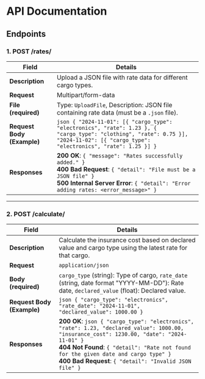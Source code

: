 # API Documentation

## Endpoints

### 1. POST /rates/

| **Field**            | **Details**                                                                                             |
|----------------------|---------------------------------------------------------------------------------------------------------|
| **Description**       | Upload a JSON file with rate data for different cargo types.                                           |
| **Request**           | Multipart/form-data                                                                                   |
| **File (required)**   | Type: `UploadFile`, Description: JSON file containing rate data (must be a `.json` file).              |
| **Request Body (Example)** | ```json { "2024-11-01": [{ "cargo_type": "electronics", "rate": 1.23 }, { "cargo_type": "clothing", "rate": 0.75 }], "2024-11-02": [{ "cargo_type": "electronics", "rate": 1.25 }] } ``` |
| **Responses**         | **200 OK**: `{ "message": "Rates successfully added." }` <br> **400 Bad Request**: `{ "detail": "File must be a JSON file" }` <br> **500 Internal Server Error**: `{ "detail": "Error adding rates: <error_message>" }` |
  
---

### 2. POST /calculate/

| **Field**               | **Details**                                                                                             |
|-------------------------|---------------------------------------------------------------------------------------------------------|
| **Description**          | Calculate the insurance cost based on declared value and cargo type using the latest rate for that cargo. |
| **Request**              | `application/json`                                                                                     |
| **Body (required)**      | `cargo_type` (string): Type of cargo, `rate_date` (string, date format "YYYY-MM-DD"): Rate date, `declared_value` (float): Declared value. |
| **Request Body (Example)** | ```json { "cargo_type": "electronics", "rate_date": "2024-11-01", "declared_value": 1000.00 } ``` |
| **Responses**            | **200 OK**: ```json { "cargo_type": "electronics", "rate": 1.23, "declared_value": 1000.00, "insurance_cost": 1230.00, "date": "2024-11-01" } ``` <br> **404 Not Found**: `{ "detail": "Rate not found for the given date and cargo type" }` <br> **400 Bad Request**: `{ "detail": "Invalid JSON file" }` |
